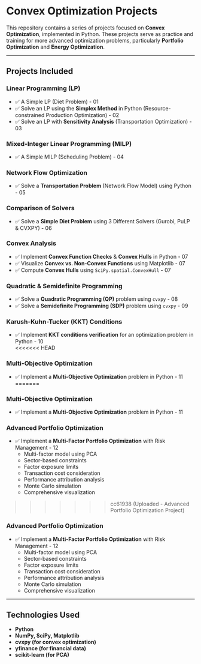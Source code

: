 # Convex Optimization Projects  


This repository contains a series of projects focused on **Convex Optimization**, implemented in Python. These projects serve as practice and training for more advanced optimization problems, particularly **Portfolio Optimization** and **Energy Optimization**.  


---

## Projects Included  

### **Linear Programming (LP)**
- ✅ A Simple LP (Diet Problem) - 01  
- ✅ Solve an LP using the **Simplex Method** in Python (Resource-constrained Production Optimization) - 02 
- ✅ Solve an LP with **Sensitivity Analysis** (Transportation Optimization) - 03


### **Mixed-Integer Linear Programming (MILP)**
- ✅ A Simple MILP (Scheduling Problem) - 04  


### **Network Flow Optimization**  
- ✅ Solve a **Transportation Problem** (Network Flow Model) using Python - 05


### **Comparison of Solvers**     
- ✅ Solve a **Simple Diet Problem** using 3 Different Solvers (Gurobi, PuLP & CVXPY) - 06
  
### **Convex Analysis**  
- ✅ Implement **Convex Function Checks** & **Convex Hulls** in Python - 07  
- ✅ Visualize **Convex vs. Non-Convex Functions** using Matplotlib - 07 
- ✅ Compute **Convex Hulls** using `SciPy.spatial.ConvexHull` - 07 


### **Quadratic & Semidefinite Programming**  
- ✅ Solve a **Quadratic Programming (QP)** problem using `cvxpy` - 08  
- ✅ Solve a **Semidefinite Programming (SDP)** problem using `cvxpy` - 09 


### **Karush-Kuhn-Tucker (KKT) Conditions**  
- ✅ Implement **KKT conditions verification** for an optimization problem in Python - 10  
<<<<<<< HEAD


### **Multi-Objective Optimization**  
- ✅ Implement a **Multi-Objective Optimization** problem in Python - 11  
=======

### **Multi-Objective Optimization**  
- ✅ Implement a **Multi-Objective Optimization** problem in Python - 11  

### **Advanced Portfolio Optimization**
- ✅ Implement a **Multi-Factor Portfolio Optimization** with Risk Management - 12
  - Multi-factor model using PCA
  - Sector-based constraints
  - Factor exposure limits
  - Transaction cost consideration
  - Performance attribution analysis
  - Monte Carlo simulation
  - Comprehensive visualization
>>>>>>> cc61938 (Uploaded - Advanced Portfolio Optimization Project)

### **Advanced Portfolio Optimization**
- ✅ Implement a **Multi-Factor Portfolio Optimization** with Risk Management - 12
  - Multi-factor model using PCA
  - Sector-based constraints
  - Factor exposure limits
  - Transaction cost consideration
  - Performance attribution analysis
  - Monte Carlo simulation
  - Comprehensive visualization

---

## Technologies Used  
- **Python**  
- **NumPy, SciPy, Matplotlib**  
- **cvxpy (for convex optimization)**  
- **yfinance (for financial data)**
- **scikit-learn (for PCA)**
